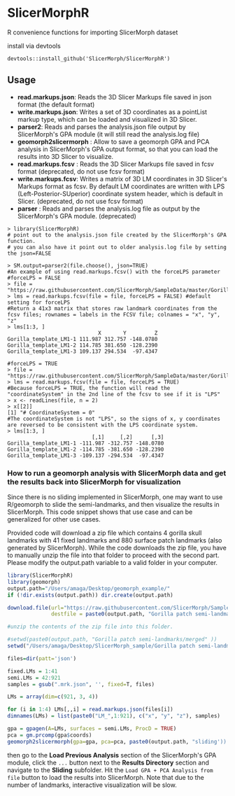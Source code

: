 # SlicerMorphR
R convenience functions for importing SlicerMorph dataset

install via devtools

`devtools::install_github('SlicerMorph/SlicerMorphR')`


## Usage

* __read.markups.json__:  Reads the 3D Slicer Markups file saved in json format (the default format)
* __write.markups.json__: Writes a set of 3D coordinates as a pointList markup type, which can be loaded and visualized in 3D Slicer. 
* __parser2__: Reads and parses the analysis.json file output by SlicerMorph's GPA module (it will still read the analysis.log file)
* __geomorph2slicermorph__ : Allow to save a geomorph GPA and PCA analysis in SlicerMorph's GPA output format, so that you can load the results into 3D Slicer to visualize. 
* __read.markups.fcsv__ : Reads the 3D Slicer Markups file saved in fcsv format (deprecated, do not use fcsv format)
* __write.markups.fcsv__: Writes a matrix of 3D LM coordinates in 3D Slicer's Markups format as fcsv. By default LM coordinates are written with LPS (Left-Posterior-SUperior) coordinate system header, which is default in Slicer. (deprecated, do not use fcsv format)
* __parser__ : Reads and parses the analysis.log file as output by the SlicerMorph's GPA module. (deprecated)

```
> library(SlicerMorphR)
# point out to the analysis.json file created by the SlicerMorph's GPA function. 
# you can also have it point out to older analysis.log file by setting the json=FALSE

> SM.output=parser2(file.choose(), json=TRUE)
#An example of using read.markups.fcsv() with the forceLPS parameter
#forceLPS = FALSE
> file = "https://raw.githubusercontent.com/SlicerMorph/SampleData/master/Gorilla_template_LM1.fcsv"
> lms = read.markups.fcsv(file = file, forceLPS = FALSE) #default setting for forceLPS
#Return a 41x3 matrix that stores raw landmark coordinates from the fcsv files; rownames = labels in the FCSV file; colnames = "x", "y", "z"
> lms[1:3, ]
                             X       Y         Z
Gorilla_template_LM1-1 111.987 312.757 -148.0780
Gorilla_template_LM1-2 114.785 381.650 -128.2390
Gorilla_template_LM1-3 109.137 294.534  -97.4347

#forceLPS = TRUE
> file = "https://raw.githubusercontent.com/SlicerMorph/SampleData/master/Gorilla_template_LM1.fcsv"
> lms = read.markups.fcsv(file = file, forceLPS = TRUE)
#Because forceLPS = TRUE, the function will read the "coordinateSystem" in the 2nd line of the fcsv to see if it is "LPS"
> x <- readLines(file, n = 2)
> x[[2]]
[1] "# CoordinateSystem = 0"
#The coordinateSystem is not "LPS", so the signs of x, y coordinates are reversed to be consistent with the LPS coordinate system.
> lms[1:3, ]
                           [,1]     [,2]      [,3]
Gorilla_template_LM1-1 -111.987 -312.757 -148.0780
Gorilla_template_LM1-2 -114.785 -381.650 -128.2390
Gorilla_template_LM1-3 -109.137 -294.534  -97.4347
```

### How to run a geomorph analysis with SlicerMorph data and get the results back into SlicerMorph for visualization

Since there is no sliding implemented in SlicerMorph, one may want to use R/geomorph to slide the semi-landmarks, and then visualize the results in SlicerMorph. This code snippet shows that use case and can be generalized for other use cases. 

Provided code will download a zip file which contains 4 gorilla skull landmarks with 41 fixed landmarks and 880 surface patch landmarks (also generated by SlicerMorph). While the code downloads the zip file, you have to manually unzip the file into that folder to proceed with the second part. Please modify the output.path variable to a valid folder in your computer. 

```R
library(SlicerMorphR)
library(geomorph)
output.path="/Users/amaga/Desktop/geomorph_example/"
if (!dir.exists(output.path)) dir.create(output.path)

download.file(url="https://raw.githubusercontent.com/SlicerMorph/SampleData/master/Gorilla%20patch%20semi-landmarks.zip", 
              destfile = paste0(output.path, "Gorilla patch semi-landmarks.zip"))

#unzip the contents of the zip file into this folder. 

#setwd(paste0(output.path, "Gorilla patch semi-landmarks/merged" ))
setwd("/Users/amaga/Desktop/SlicerMorph_sample/Gorilla patch semi-landmarks/merged")

files=dir(patt='json')

fixed.LMs = 1:41
semi.LMs = 42:921
samples = gsub(".mrk.json", '', fixed=T, files)

LMs = array(dim=c(921, 3, 4))

for (i in 1:4) LMs[,,i] = read.markups.json(files[i])
dimnames(LMs) = list(paste0("LM_",1:921), c("x", "y", "z"), samples)

gpa = gpagen(A=LMs, surfaces = semi.LMs, ProcD = TRUE)
pca = gm.prcomp(gpa$coords)
geomorph2slicermorph(gpa=gpa, pca=pca, paste0(output.path, "sliding'))

```

then go to the **Load Previous Analysis** section of the SlicerMorph's GPA module, click the `...` button next to the **Results Directory** section and navigate to the **Sliding** subfolder. Hit the `Load GPA + PCA Analysis from file` button to load the results into SlicerMorph. Note that due to the number of landmarks, interactive visualization will be slow.

